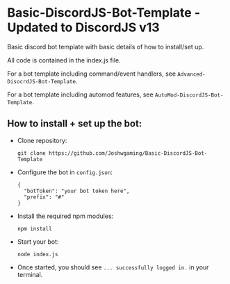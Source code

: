 # Basic-DiscordJS-Bot-Template - **Updated to DiscordJS v13**
Basic discord bot template with basic details of how to install/set up.

All code is contained in the index.js file.

For a bot template including command/event handlers, see `Advanced-DisocrdJS-Bot-Template`.

For a bot template including automod features, see `AutoMod-DiscordJS-Bot-Template`.


## How to install + set up the bot:
- Clone repository:
  ```
  git clone https://github.com/Joshwgaming/Basic-DiscordJS-Bot-Template
  ```
- Configure the bot in `config.json`:
  ```
  {
    "botToken": "your bot token here",
    "prefix": "#"
  }
  ```
- Install the required npm modules:
  ```
  npm install
  ```
- Start your bot:
  ```
  node index.js
  ```
- Once started, you should see `... successfully logged in.` in your terminal.
